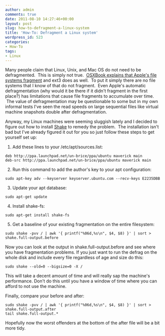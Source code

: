 ```yaml
---
author: admin
comments: true
date: 2011-08-10 14:27:46+00:00
layout: post
slug: how-to-defragment-a-linux-system
title: 'How-To: Defragment a Linux system'
wordpress_id: 523
categories:
- How-To
tags:
- Linux
---
```


Many people claim that Linux, Unix, and Mac OS do not need to be defragmented.  This is simply not true.  [OSXBook explains that Apple's file systems fragment](http://osxbook.com/software/hfsdebug/fragmentation.html) and ext3 does as well.  To put it simply there are no file systems that I know of that do not fragment.  Even Apple's automatic defragmentation (why would it be there if it didn't fragment in the first place?) has limitations that cause file fragments to accumulate over time.  The value of defragmentation may be questionable to some but in my own informal tests I've seen the read speeds on large sequential files like virtual machine snapshots double after defragmentation.

Anyway, my Linux machines were seeming sluggish lately and I decided to figure out how to install [Shake](http://vleu.net/shake/) to remedy the problem.  The installation isn't bad but I've already figured it out for you so just follow these steps to get yourself set up:



	
  1. Add these lines to your /etc/apt/sources.list:

    
    deb http://ppa.launchpad.net/un-brice/ppa/ubuntu maverick main
    deb-src http://ppa.launchpad.net/un-brice/ppa/ubuntu maverick main




	
  2. Run this command to add the author's key to your apt configuration:

    
    sudo apt-key adv --keyserver keyserver.ubuntu.com --recv-keys E2235DBB




	
  3. Update your apt database:

    
    sudo apt-get update




	
  4. Install shake-fs:

    
    sudo apt-get install shake-fs




	
  5. Get a baseline of your existing fragmentation on the entire filesystem:

    
    sudo shake -pvv / | awk '{ printf("%06d,%s\n", $4, $8) }' | sort > shake.full-output.before




Now you can look at the output in shake.full-output.before and see where you have fragmentation problems.  If you just want to run the defrag on the whole disk and include every file regardless of age and size do this:


    
    sudo shake --old=0 --bigsize=0 -X /



This will take a decent amount of time and will really sap the machine's performance.  Don't do this until you have a window of time where you can afford to not use the machine.

Finally, compare your before and after:


    
    sudo shake -pvv / | awk '{ printf("%06d,%s\n", $4, $8) }' | sort > shake.full-output.after
    tail shake.full-output.*



Hopefully now the worst offenders at the bottom of the after file will be a bit more tidy.
